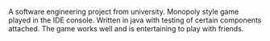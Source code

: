 A software engineering project from university. Monopoly style game played in the IDE console. Written in java with testing of certain components attached. The game works well and is entertaining to play with friends. 
